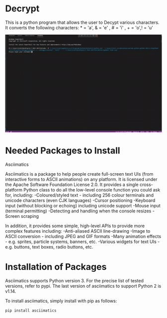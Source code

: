 # Decrypt
This is a python program that allows the user to Decypt various characters. It converts the following characters: * = 'a', & = 'e' , # = 'i' , + = 'o',! = 'u'


![Alt Text](Decrypt.gif)

# Needed Packages to Install
Asciimatics

Asciimatics is a package to help people create full-screen text UIs (from interactive forms to ASCII animations) on any platform. It is licensed under the Apache Software Foundation License 2.0. It provides a single cross-platform Python class to do all the low-level console function you could ask for, including:
-Coloured/styled text - including 256 colour terminals and unicode characters (even CJK languages)
-Cursor positioning
-Keyboard input (without blocking or echoing) including unicode support
-Mouse input (terminal permitting)
-Detecting and handling when the console resizes
-Screen scraping

In addition, it provides some simple, high-level APIs to provide more complex features including:
-Anti-aliased ASCII line-drawing
-Image to ASCII conversion - including JPEG and GIF formats
-Many animation effects - e.g. sprites, particle systems, banners, etc.
-Various widgets for text UIs - e.g. buttons, text boxes, radio buttons, etc.

# Installation of Packages
Asciimatics supports Python version 3. For the precise list of tested versions, refer to pypi. The last version of asciimatics to support Python 2 is v1.14.

To install asciimatics, simply install with pip as follows:
```
pip install asciimatics
```
